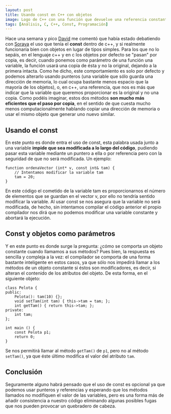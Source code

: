 ```yaml
---
layout: post
title: Usando const en C++ con objetos
image: Logo de C++ con una función que devuelve una referencia constante
tags: [Análisis, C, C++, Const, Programación]
---
```


Hace una semana y pico [David](https://plus.google.com/u/0/112373452810480328056/) me comentó que había estado debatiendo con [Soraya](https://plus.google.com/u/0/110730426033836231511/) el uso que tenía el **const** dentro de c++, y si realmente funcionaría bien con objetos en lugar de tipos simples. Para los que no lo sepáis, en el lenguaje c++ y en c los objetos por defecto se "pasan" por copia, es decir, cuando ponemos como parámetro de una función una variable, la función usará una copia de ésta y no la original, dejando a la primera intacta.
Como he dicho, este comportamiento es solo por defecto y podemos alterarlo usando punteros (una variable que sólo guarda una dirección de memoria, lo cual ocupa bastante menos espacio que la mayoría de los objetos), o, en c++, una referencia, que nos es más que indicar que la variable que queremos proporcionar es la original y no una copia. Como podéis imaginar, estos dos métodos **son mucho más eficientes que el paso por copia**, en el sentido de que cuesta mucho menos computacionalmente hablando copiar una dirección de memoria o usar el mismo objeto que generar uno nuevo similar.

## Usando el const

En este punto es donde entra el uso de const, esta palabra usada junto a una variable **impide que sea modificada a lo largo del código**, pudiendo pasar esta variable mediante un puntero a ella o por referencia pero con la seguridad de que no será modificada. Un ejemplo:

    function ordenaVector (int* v, const int& tam) {
        // Intentamos modificar la variable tam
        tam = 20;
    }

En este código el cometido de la variable tam es proporcionarnos el número de elementos que se guardan en el vector v, por ello no tendría sentido modificar la variable. Al usar const se nos asegura que la variable no será modificada, de hecho, sin intentamos compilar el código anterior el propio compilador nos dirá que no podemos modificar una variable constante y abortará la ejecución.

## Const y objetos como parámetros

Y en este punto es donde surge la pregunta: ¿cómo se comporta un objeto constante cuando llamamos a sus métodos? Pues bien, la respuesta es sencilla y compleja a la vez: el compilador se comporta de una forma bastante inteligente en estos casos, ya que sólo nos impedirá llamar a los métodos de un objeto constante si éstos son modificadores, es decir, si alteran el contenido de los atributos del objeto. De esta forma, en el siguiente objeto:

    class Pelota {
    public:
        Pelota(): tam(10) {};
        void setTam(int tam) { this->tam = tam; };
        int getTam() { return this->tam; };
    private:
        int tam;
    };
     
    int main () {
        const Pelota p1;
        return 0;
    }

Se nos permitirá llamar al método `getTam()` de `p1`, pero no al método `setTam()`, ya que éste último modifica el valor del atributo `tam`.

## Conclusión

Seguramente alguno habrá pensado que el uso de const es opcional ya que podemos usar punteros y referencias y esperando que los métodos llamados no modifiquen el valor de las variables, pero es una forma más de añadir consistencia a nuestro código eliminando algunas posibles fugas que nos pueden provocar un quebradero de cabeza.
